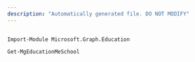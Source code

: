```yaml
---
description: "Automatically generated file. DO NOT MODIFY"
---
```


```powershellv2

Import-Module Microsoft.Graph.Education

Get-MgEducationMeSchool

```